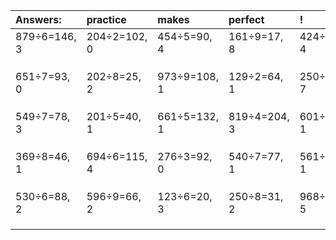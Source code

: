 | Answers: | practice | makes | perfect | ! |
| :--- | :--- | :--- | :--- | :--- |
| 879÷6=146, 3 | 204÷2=102, 0 | 454÷5=90, 4 | 161÷9=17, 8 | 424÷5=84, 4 | 
|   |   |   |   |   | 
|   |   |   |   |   | 
|   |   |   |   |   | 
| 651÷7=93, 0 | 202÷8=25, 2 | 973÷9=108, 1 | 129÷2=64, 1 | 250÷9=27, 7 | 
|   |   |   |   |   | 
|   |   |   |   |   | 
|   |   |   |   |   | 
| 549÷7=78, 3 | 201÷5=40, 1 | 661÷5=132, 1 | 819÷4=204, 3 | 601÷8=75, 1 | 
|   |   |   |   |   | 
|   |   |   |   |   | 
|   |   |   |   |   | 
| 369÷8=46, 1 | 694÷6=115, 4 | 276÷3=92, 0 | 540÷7=77, 1 | 561÷7=80, 1 | 
|   |   |   |   |   | 
|   |   |   |   |   | 
|   |   |   |   |   | 
| 530÷6=88, 2 | 596÷9=66, 2 | 123÷6=20, 3 | 250÷8=31, 2 | 968÷9=107, 5 | 
|   |   |   |   |   | 
|   |   |   |   |   | 
|   |   |   |   |   | 
